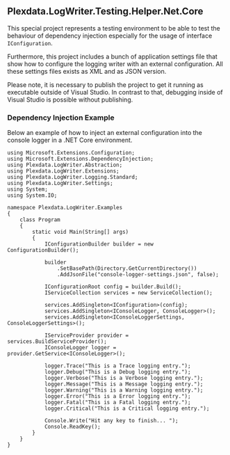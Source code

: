 ﻿
## Plexdata.LogWriter.Testing.Helper.Net.Core

This special project represents a testing environment to be able 
to test the behaviour of dependency injection especially for the 
usage of interface ``IConfiguration``.

Furthermore, this project includes a bunch of application settings 
file that show how to configure the logging writer with an external 
configuration. All these settings files exists as XML and as JSON 
version.

Please note, it is necessary to publish the project to get it running 
as executable outside of Visual Studio. In contrast to that, debugging 
inside of Visual Studio is possible without publishing.

### Dependency Injection Example

Below an example of how to inject an external configuration into the 
console logger in a .NET Core environment.

```
using Microsoft.Extensions.Configuration;
using Microsoft.Extensions.DependencyInjection;
using Plexdata.LogWriter.Abstraction;
using Plexdata.LogWriter.Extensions;
using Plexdata.LogWriter.Logging.Standard;
using Plexdata.LogWriter.Settings;
using System;
using System.IO;

namespace Plexdata.LogWriter.Examples
{
    class Program
    {
        static void Main(String[] args)
        {
            IConfigurationBuilder builder = new ConfigurationBuilder();

            builder
                .SetBasePath(Directory.GetCurrentDirectory())
                .AddJsonFile("console-logger-settings.json", false);

            IConfigurationRoot config = builder.Build();
            IServiceCollection services = new ServiceCollection();

            services.AddSingleton<IConfiguration>(config);
            services.AddSingleton<IConsoleLogger, ConsoleLogger>();
            services.AddSingleton<IConsoleLoggerSettings, ConsoleLoggerSettings>();

            IServiceProvider provider = services.BuildServiceProvider();
            IConsoleLogger logger = provider.GetService<IConsoleLogger>();

            logger.Trace("This is a Trace logging entry.");
            logger.Debug("This is a Debug logging entry.");
            logger.Verbose("This is a Verbose logging entry.");
            logger.Message("This is a Message logging entry.");
            logger.Warning("This is a Warning logging entry.");
            logger.Error("This is a Error logging entry.");
            logger.Fatal("This is a Fatal logging entry.");
            logger.Critical("This is a Critical logging entry.");

            Console.Write("Hit any key to finish... ");
            Console.ReadKey();
        }
    }
}
```

